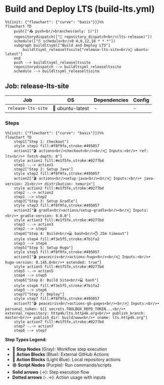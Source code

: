 # Build and Deploy LTS (build-lts.yml)

```mermaid
%%{init: {"flowchart": {"curve": "basis"}}}%%
flowchart TD
    push(["📤 push<br/>branches(only: 1)"])
    repositorydispatch(["🔔 repository_dispatch<br/>(lts-release)"])
    schedule(["⏰ schedule<br/>0 0,6,12,18 * * *"])
    subgraph buildltsyml["Build and Deploy LTS"]
        buildltsyml_releaseltssite["release-lts-site<br/>🐧 ubuntu-latest"]
    end
    push --> buildltsyml_releaseltssite
    repositorydispatch --> buildltsyml_releaseltssite
    schedule --> buildltsyml_releaseltssite
```

## Job: release-lts-site

| Job | OS | Dependencies | Config |
|-----|----|--------------|---------| 
| `release-lts-site` | 🐧 ubuntu-latest | - | - |

### Steps

```mermaid
%%{init: {"flowchart": {"curve": "basis"}}}%%
flowchart TD
    step1["Step 1: Checkout"]
    style step1 fill:#f8f9fa,stroke:#495057
    action1["🎬 actions<br/>checkout<br/><br/>📝 Inputs:<br/>• ref: lts<br/>• fetch-depth: 0"]
    style action1 fill:#e1f5fe,stroke:#0277bd
    step1 -.-> action1
    step2["Step 2: Setup Java"]
    style step2 fill:#f8f9fa,stroke:#495057
    action2["🎬 actions<br/>setup-java<br/><br/>📝 Inputs:<br/>• java-version: 21<br/>• distribution: temurin"]
    style action2 fill:#e1f5fe,stroke:#0277bd
    step2 -.-> action2
    step1 --> step2
    step3["Step 3: Setup Gradle"]
    style step3 fill:#f8f9fa,stroke:#495057
    action3["🎬 gradle<br/>actions/setup-gradle<br/><br/>📝 Inputs:<br/>• gradle-version: 9.0.0"]
    style action3 fill:#e1f5fe,stroke:#0277bd
    step3 -.-> action3
    step2 --> step3
    step4["Step 4: Build<br/>💻 bash<br/>⏱️ 25m timeout"]
    style step4 fill:#f3e5f5,stroke:#7b1fa2
    step3 --> step4
    step5["Step 5: Setup Hugo"]
    style step5 fill:#f8f9fa,stroke:#495057
    action5["🎬 peaceiris<br/>actions-hugo<br/><br/>📝 Inputs:<br/>• hugo-version: 0.145.0<br/>• extended: true"]
    style action5 fill:#e1f5fe,stroke:#0277bd
    step5 -.-> action5
    step4 --> step5
    step6["Step 6: Build Site<br/>💻 bash"]
    style step6 fill:#f3e5f5,stroke:#7b1fa2
    step5 --> step6
    step7["Step 7: Deploy"]
    style step7 fill:#f8f9fa,stroke:#495057
    action7["🎬 peaceiris<br/>actions-gh-pages<br/><br/>📝 Inputs:<br/>• personal_token: ${{ secrets.TOOLBOX_REPO_TOKEN...<br/>• external_repository: http4k/lts.http4k.org<br/>• publish_branch: master<br/>• publish_dir: build/www<br/>• cname: lts.http4k.org"]
    style action7 fill:#e1f5fe,stroke:#0277bd
    step7 -.-> action7
    step6 --> step7
```

**Step Types Legend:**
- 🔘 **Step Nodes** (Gray): Workflow step execution
- 🔵 **Action Blocks** (Blue): External GitHub Actions
- 🔷 **Action Blocks** (Light Blue): Local repository actions
- 🟣 **Script Nodes** (Purple): Run commands/scripts
- **Solid arrows** (→): Step execution flow
- **Dotted arrows** (-.->): Action usage with inputs